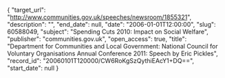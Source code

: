 {
  "target_url": "http://www.communities.gov.uk/speeches/newsroom/1855321", 
  "description": "", 
  "end_date": null, 
  "date": "2006-01-01T12:00:00", 
  "slug": 60588049, 
  "subject": "Spending Cuts 2010: Impact on Social Welfare", 
  "publisher": "communities.gov.uk", 
  "open_access": true, 
  "title": "Department for Communities and Local Government: National Council for Voluntary Organisations Annual Conference 2011: Speech by Eric Pickles", 
  "record_id": "20060101T120000/CW6RoKgSzQythiEAcY1+DQ==", 
  "start_date": null
}

